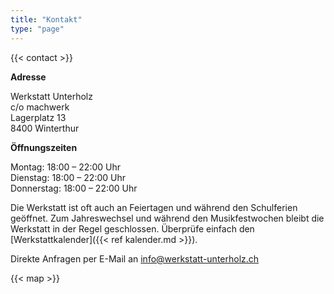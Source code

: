 ```yaml
---
title: "Kontakt"
type: "page"
---
```


{{< contact >}}

**Adresse**

Werkstatt Unterholz  
c/o machwerk  
Lagerplatz 13  
8400 Winterthur

**Öffnungszeiten**

Montag: 18:00 – 22:00 Uhr  
Dienstag: 18:00 – 22:00 Uhr  
Donnerstag: 18:00 – 22:00 Uhr  

Die Werkstatt ist oft auch an Feiertagen und während den Schulferien geöffnet.
Zum Jahreswechsel und während den Musikfestwochen bleibt die Werkstatt in der Regel geschlossen.
Überprüfe einfach den [Werkstattkalender]({{< ref kalender.md >}}).

Direkte Anfragen per E-Mail an info@werkstatt-unterholz.ch

{{< map >}}
